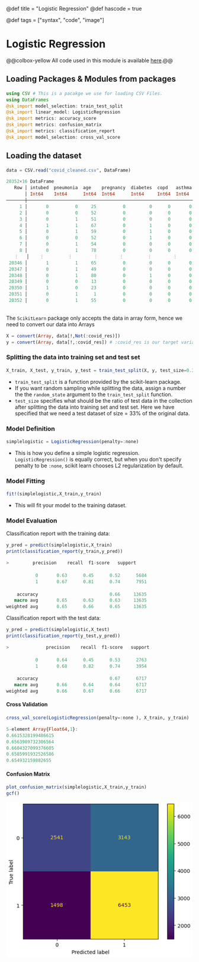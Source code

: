 @def title = "Logistic Regression"
@def hascode = true

@def tags = ["syntax", "code", "image"]

# Logistic Regression 

@@colbox-yellow All code used in this module is available [here](https://github.com/coinslab/ComputationalCognitiveModeling/blob/main/julia-scripts/model-zoo/logisitic.jl).@@

## Loading Packages & Modules from packages 

```julia
using CSV # This is a pacakge we use for loading CSV Files.
using DataFrames
@sk_import model_selection: train_test_split
@sk_import linear_model: LogisticRegression
@sk_import metrics: accuracy_score
@sk_import metrics: confusion_matrix
@sk_import metrics: classification_report
@sk_import model_selection: cross_val_score
```



## Loading the dataset 

```julia
data = CSV.read("covid_cleaned.csv", DataFrame) 
```

```julia
20352×16 DataFrame
   Row │ intubed  pneumonia  age    pregnancy  diabetes  copd   asthma  inmsupr  hypertension  other_disease  cardiovascular  obesity  renal_chronic  tobacco  contact_other_covid  covid_res 
       │ Int64    Int64      Int64  Int64      Int64     Int64  Int64   Int64    Int64         Int64          Int64           Int64    Int64          Int64    Int64                Int64     
───────┼──────────────────────────────────────────────────────────────────────────────────────────────────────────────────────────────────────────────────────────────────────────────────────
     1 │       0          0     25          0         0      0       0        0             0              0               0        0              0        0                    1          1
     2 │       0          0     52          0         0      0       0        0             0              0               0        1              0        1                    1          1
     3 │       0          1     51          0         0      0       0        0             0              0               0        0              0        0                    1          1
     4 │       1          1     67          0         1      0       0        0             1              0               0        1              0        0                    1          1
     5 │       0          1     59          0         1      0       0        0             0              0               0        0              0        0                    1          1
     6 │       0          0     52          0         1      0       0        0             1              0               1        0              0        0                    0          1
     7 │       0          1     54          0         0      0       0        0             0              0               0        0              0        0                    0          1
     8 │       0          1     78          0         0      0       0        0             1              0               0        1              0        0                    1          1
   ⋮   │    ⋮         ⋮        ⋮        ⋮         ⋮        ⋮      ⋮        ⋮          ⋮              ⋮              ⋮            ⋮           ⋮           ⋮              ⋮               ⋮
 20346 │       1          1     65          0         0      0       0        0             0              0               0        0              0        0                    0          0
 20347 │       0          1     49          0         0      0       0        0             0              0               0        0              0        0                    0          0
 20348 │       0          1     80          0         1      0       0        0             0              0               0        0              0        0                    0          0
 20349 │       0          0     13          0         0      0       0        0             0              0               0        0              0        0                    0          0
 20350 │       1          0     23          0         0      0       0        0             0              1               0        0              0        1                    0          0
 20351 │       0          1      1          0         0      0       0        0             0              0               0        0              0        0                    0          0
 20352 │       0          1     55          0         0      0       0        0             0              0               0        1              0        0                    0          0
                                                                                                                                                                            20337 rows omitted
```



The `ScikitLearn` package only accepts the data in array form, hence we need to convert our data into Arrays 

```julia
X = convert(Array, data[!,Not(:covid_res)])
y = convert(Array, data[!,:covid_res]) # :covid_res is our target variable
```

### Splitting the data into training set and test set 

```julia
X_train, X_test, y_train, y_test = train_test_split(X, y, test_size=0.33, random_state=42) # You can define the train/test size ratio using the test_size argument
```

- `train_test_split` is a function provided by the scikit-learn package. 
- If you want random sampling while splitting the data, assign a number the the `random_state` argument to the `train_test_split` function. 
- `test_size` specifies what should be the ratio of test data in the collection after splitting the data into training set and test set. Here we have specified that we need a test dataset of size = 33% of the original data. 

### Model Definition 

```julia
simplelogistic = LogisticRegression(penalty=:none)
```

- This is how you define a simple logistic regression. `LogisticRegression()` is equally correct, but when you don't specify penalty to be `:none`, scikit learn chooses L2 regularization by default. 

### Model Fitting 

```julia
fit!(simplelogistic,X_train,y_train)
```

- This will fit your model to the training dataset. 

### Model Evaluation 

Classification report with the training data: 

```julia
y_pred = predict(simplelogistic,X_train)
print(classification_report(y_train,y_pred))
```

```julia
>	      precision    recall  f1-score   support

           0       0.63      0.45      0.52      5684
           1       0.67      0.81      0.74      7951

    accuracy                           0.66     13635
   macro avg       0.65      0.63      0.63     13635
weighted avg       0.65      0.66      0.65     13635
```

Classification report with the test data:

```julia
y_pred = predict(simplelogistic,X_test)
print(classification_report(y_test,y_pred))
```

```julia
>              precision    recall  f1-score   support

           0       0.64      0.45      0.53      2763
           1       0.68      0.82      0.74      3954

    accuracy                           0.67      6717
   macro avg       0.66      0.64      0.64      6717
weighted avg       0.66      0.67      0.66      6717
```

#### Cross Validation 

```julia
cross_val_score(LogisticRegression(penalty=:none ), X_train, y_train)
```

 ```julia
5-element Array{Float64,1}:
 0.6615328199486615
 0.6563989732306564
 0.6604327099376605
 0.6585991932526586
 0.654932159882655
 ```

#### Confusion Matrix 

```julia
plot_confusion_matrix(simplelogistic,X_train,y_train)
gcf()
```

![](/img/cmatrix_logistic.PNG)